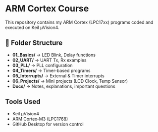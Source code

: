 # ARM Cortex Course

This repository contains my ARM Cortex (LPC17xx) programs coded and executed on Keil µVision4.

## 📂 Folder Structure
- **01_Basics/** → LED Blink, Delay functions
- **02_UART/** → UART Tx, Rx examples
- **03_PLL/** → PLL configuration
- **04_Timers/** → Timer-based programs
- **05_Interrupts/** → External & Timer interrupts
- **06_Projects/** → Mini projects (LCD Clock, Temp Sensor)
- **Docs/** → Notes, explanations, important questions

## Tools Used
- Keil µVision4
- ARM Cortex-M3 (LPC1768)
- GitHub Desktop for version control
